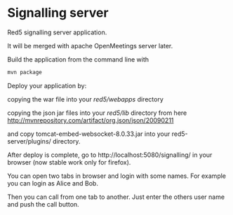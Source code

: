 Signalling server
================

Red5 signalling server application.

It will be merged with apache OpenMeetings server later. 

Build the application from the command line with

```bash
mvn package
```

Deploy your application by:

copying the war file into your <i>red5/webapps</i> directory

copying the json jar files into your <i>red5/lib</i> directory from here http://mvnrepository.com/artifact/org.json/json/20090211

and copy tomcat-embed-websocket-8.0.33.jar into your red5-server/plugins/ directory. 

After deploy is complete, go to http://localhost:5080/signalling/ in your browser (now stable work only for firefox).

You can open two tabs in browser and login with some names. For example you can login as Alice and Bob.

Then you can call from one tab to another. Just enter the others user name and push the call button.
